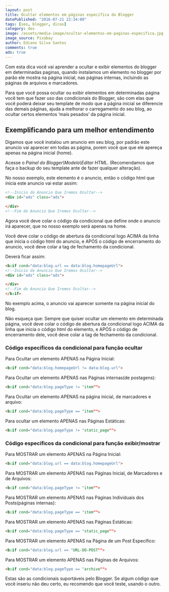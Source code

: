 ```yaml
---
layout: post
title: Ocultar elementos em páginas específica do Blogger
datePublished: "2016-07-21 22:34:00"
tags: [seo, blogger, dicas]
category: dev
image: /assets/media-image/ocultar-elementos-em-paginas-especifica.jpg
image_source: Pixabay
author: Ediano Silva Santos
comments: true
ads: true
---
```


Com esta dica você vai aprender a ocultar e exibir elementos do blogger em determinadas paginas, quando instalamos um elemento no blogger por parão ele mostra na página inicial, nas páginas internas, incluindo as páginas de arquivos e marcadores.

Para que você possa ocultar ou exibir elementos em determinadas página você tem que fazer uso das condicionais do Blogger, são com elas que você poderá deixar seu template de modo que a página inicial se diferencie das demais páginas, ajuda a melhorar o carregamento do seu blog, ao ocultar certos elementos ‘mais pesados’ da página inicial.

## Exemplificando para um melhor entendimento
Digamos que você instalou um anuncio em seu blog, por padrão este anuncio vai aparecer em todas as página, porem você que que ele apereça apenas na página inicial (home).

Acesse o *Painel do Blogger\Modelo\Editar HTML*. (Recomendamos que faça o backup do seu template ante de fazer qualquer alteração).

No nosso exemplo, este elemento é o anuncio, então o código html que inicia este anuncio vai estar assim:

```html
<!--Inicio do Anuncio Que Iremos Ocultar-->
<div id="ads" class="ads">

</div>
<!--Fim do Anuncio Que Iremos Ocultar-->
```

Agora você deve colar o código da condicional que define onde o anuncio irá aparecer, que no nosso exemplo será apenas na home.

Você deve colar o código de abertura da condicional logo ACIMA da linha que inicia o código html do anuncio, e APÓS o código de encerramento do anuncio, você deve colar a tag de fechamento da condicional.

Deverá ficar assim:

```html
<b:if cond="data:blog.url == data:blog.homepageUrl">
<!--Inicio do Anuncio Que Iremos Ocultar-->
<div id="ads" class="ads">

</div>
<!--Fim do Anuncio Que Iremos Ocultar--> 
</b:if>
```

No exemplo acima, o anuncio vai aparecer somente na página inicial do blog.

Não esqueça que: Sempre que quiser ocultar um elemento em determinada página, você deve colar o código de abertura da condicional logo ACIMA da linha que inicia o código html do elemento, e APÓS o código de encerramento dele, você deve colar a tag de fechamento da condicional.

### Código específicos da condicional para função ocultar
Para Ocultar um elemento APENAS na Página Inicial:
```html
<b:if cond="data:blog.homepageUrl != data:blog.url">
```

Para Ocultar um elemento APENAS nas Páginas internas(de postagens):
```html
<b:if cond="data:blog.pageType != "item"">
```

Para Ocultar um elemento APENAS na página inicial, de marcadores e arquivo:
```html
<b:if cond="data:blog.pageType == "item"">
```

Para ocultar um elemento APENAS nas Páginas Estáticas:
```html
<b:if cond="data:blog.pageType != "static_page"">
```

### Código específicos da condicional para função exibir/mostrar
Para MOSTRAR um elemento APENAS na Página Inicial:
```html
<b:if cond="data:blog.url == data:blog.homepageUrl">
```

Para MOSTRAR um elemento APENAS nas Páginas Inicial, de Marcadores e de Arquivos:
```html
<b:if cond="data:blog.pageType != "item"">
```

Para MOSTRAR um elemento APENAS nas Páginas Individuais dos Posts(páginas internas):
```html
<b:if cond="data:blog.pageType == "item"">
```

Para MOSTRAR um elemento APENAS nas Páginas Estáticas:
```html
<b:if cond="data:blog.pageType == "static_page"">
```

Para MOSTRAR um elemento APENAS na Página de um Post Específico:
```html
<b:if cond="data:blog.url == "URL-DO-POST"">
```

Para MOSTRAR um elemento APENAS nas Páginas de Arquivos:
```html
<b:if cond="data:blog.pageType == "archive"">
```

Estas são as condicionais suportáveis pelo Blogger. Se algum código que você inseriu não deu certo, eu recomendo que você teste, usando o outro.